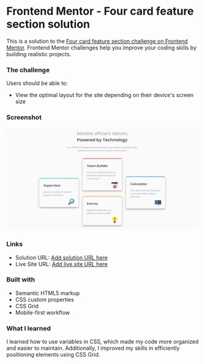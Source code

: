 # Frontend Mentor - Four card feature section solution

This is a solution to the [Four card feature section challenge on Frontend Mentor](https://www.frontendmentor.io/challenges/four-card-feature-section-weK1eFYK). Frontend Mentor challenges help you improve your coding skills by building realistic projects. 



### The challenge

Users should be able to:

- View the optimal layout for the site depending on their device's screen size

### Screenshot
![Img](./images/my_scream.png)
### Links

- Solution URL: [Add solution URL here](https://github.com/DomeniqueRosa/DomeniqueRosa.github.io/tree/main/four-card-feature-section-master)
- Live Site URL: [Add live site URL here](https://domeniquerosa.github.io/four-card-feature-section-master/)

### Built with

- Semantic HTML5 markup
- CSS custom properties
- CSS Grid
- Mobile-first workflow


### What I learned

I learned how to use variables in CSS, which made my code more organized and easier to maintain. Additionally, I improved my skills in efficiently positioning elements using CSS Grid.

